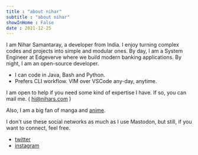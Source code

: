 ```yaml
---
title : "about nihar"
subtitle : "about nihar"
showInHome : False
date : 2021-12-25
---
```


I am Nihar Samantaray, a developer from India.
I enjoy turning complex codes and projects into simple and modular ones.
By day, I am a System Engineer at Edgeverve where we build modern banking applications. By night, I am an open-source developer.

* I can code in Java, Bash and Python.
* Prefers CLI workflow. VIM over VSCode any-day, anytime.

I am open to help if you need some kind of expertise I have.
If so, you can mail me. ( [hi@nihars.com](mailto:hi@nihars.com) )  


Also, I am a big fan of manga and [anime](/anime).

I don't use these social networks as much as I use Mastodon, but still, if you want to connect, feel free.

* [twitter](https://twitter.com/niharpage)
* [instagram](https://www.instagram.com/nihar.page)
